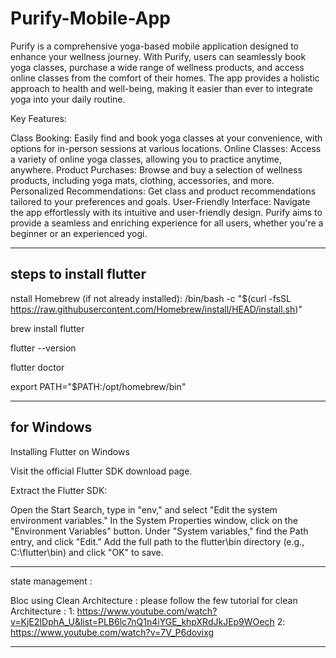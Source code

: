 # Purify-Mobile-App



Purify is a comprehensive yoga-based mobile application designed to enhance your wellness journey. With Purify, users can seamlessly book yoga classes, purchase a wide range of wellness products, and access online classes from the comfort of their homes. The app provides a holistic approach to health and well-being, making it easier than ever to integrate yoga into your daily routine.

Key Features:

Class Booking: Easily find and book yoga classes at your convenience, with options for in-person sessions at various locations.
Online Classes: Access a variety of online yoga classes, allowing you to practice anytime, anywhere.
Product Purchases: Browse and buy a selection of wellness products, including yoga mats, clothing, accessories, and more.
Personalized Recommendations: Get class and product recommendations tailored to your preferences and goals.
User-Friendly Interface: Navigate the app effortlessly with its intuitive and user-friendly design.
Purify aims to provide a seamless and enriching experience for all users, whether you're a beginner or an experienced yogi.



-----------------------------------------------------------------------------------------------------------------------------------------------------------------------------

steps to install flutter 
-----------------------------------------------------------------
nstall Homebrew (if not already installed):
/bin/bash -c "$(curl -fsSL https://raw.githubusercontent.com/Homebrew/install/HEAD/install.sh)"

brew install flutter

flutter --version

flutter doctor

export PATH="$PATH:/opt/homebrew/bin"

------------------------------------------------------------------
for Windows 
-----------------------------------------------------------------
Installing Flutter on Windows


Visit the official Flutter SDK download page.

Extract the Flutter SDK:


Open the Start Search, type in "env," and select "Edit the system environment variables."
In the System Properties window, click on the "Environment Variables" button.
Under "System variables," find the Path entry, and click "Edit."
Add the full path to the flutter\bin directory (e.g., C:\flutter\bin) and click "OK" to save.

---------------------------------------------------------------------------------------------
state management :

Bloc using Clean Architecture : 
please follow the few tutorial for clean Architecture :
1: https://www.youtube.com/watch?v=KjE2IDphA_U&list=PLB6lc7nQ1n4iYGE_khpXRdJkJEp9WOech
2: https://www.youtube.com/watch?v=7V_P6dovixg

----------------------------------------------------------------------------------------------










